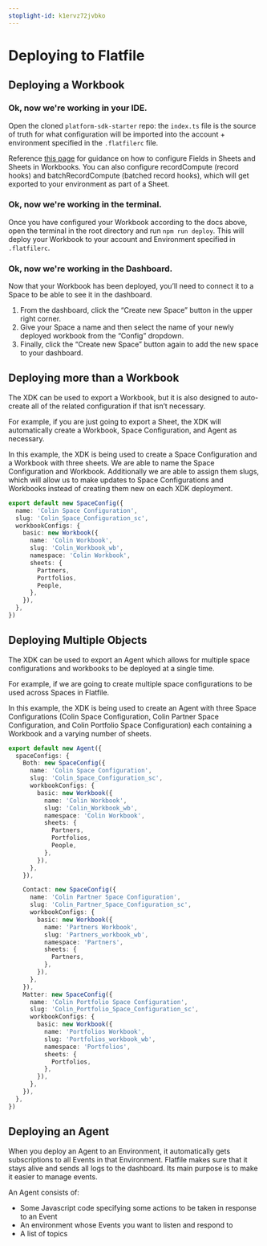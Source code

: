 ```yaml
---
stoplight-id: k1ervz72jvbko
---
```


# Deploying to Flatfile

## Deploying a Workbook

### Ok, now we're working in your IDE.

Open the cloned `platform-sdk-starter` repo: the `index.ts` file is the source of truth for what configuration will be imported into the account + environment specified in the `.flatfilerc` file.

Reference [this page](https://docs.flatfile.com/docs/guides/workbooks/) for guidance on how to configure Fields in Sheets and Sheets in Workbooks. You can also configure recordCompute (record hooks) and batchRecordCompute (batched record hooks), which will get exported to your environment as part of a Sheet.

### Ok, now we're working in the terminal.

Once you have configured your Workbook according to the docs above, open the terminal in the root directory and run `npm run deploy`. This will deploy your Workbook to your account and Environment specified in `.flatfilerc`.

### Ok, now we're working in the Dashboard.

Now that your Workbook has been deployed, you’ll need to connect it to a Space to be able to see it in the dashboard.

1. From the dashboard, click the “Create new Space” button in the upper right corner.
2. Give your Space a name and then select the name of your newly deployed workbook from the “Config” dropdown.
3. Finally, click the “Create new Space” button again to add the new space to your dashboard.

## Deploying more than a Workbook

The XDK can be used to export a Workbook, but it is also designed to auto-create all of the related configuration if that isn’t necessary.

For example, if you are just going to export a Sheet, the XDK will automatically create a Workbook, Space Configuration, and Agent as necessary.

In this example, the XDK is being used to create a Space Configuration and a Workbook with three sheets. We are able to name the Space Configuration and Workbook. Additionally we are able to assign them slugs, which will allow us to make updates to Space Configurations and Workbooks instead of creating them new on each XDK deployment.

```typescript
export default new SpaceConfig({
  name: 'Colin Space Configuration',
  slug: 'Colin_Space_Configuration_sc',
  workbookConfigs: {
    basic: new Workbook({
      name: 'Colin Workbook',
      slug: 'Colin_Workbook_wb',
      namespace: 'Colin Workbook',
      sheets: {
        Partners,
        Portfolios,
        People,
      },
    }),
  },
})
```

## Deploying Multiple Objects

The XDK can be used to export an Agent which allows for multiple space configurations and workbooks to be deployed at a single time.

For example, if we are going to create multiple space configurations to be used across Spaces in Flatfile.

In this example, the XDK is being used to create an Agent with three Space Configurations (Colin Space Configuration, Colin Partner Space Configuration, and Colin Portfolio Space Configuration) each containing a Workbook and a varying number of sheets.

```typescript
export default new Agent({
  spaceConfigs: {
    Both: new SpaceConfig({
      name: 'Colin Space Configuration',
      slug: 'Colin_Space_Configuration_sc',
      workbookConfigs: {
        basic: new Workbook({
          name: 'Colin Workbook',
          slug: 'Colin_Workbook_wb',
          namespace: 'Colin Workbook',
          sheets: {
            Partners,
            Portfolios,
            People,
          },
        }),
      },
    }),

    Contact: new SpaceConfig({
      name: 'Colin Partner Space Configuration',
      slug: 'Colin_Partner_Space_Configuration_sc',
      workbookConfigs: {
        basic: new Workbook({
          name: 'Partners Workbook',
          slug: 'Partners_workbook_wb',
          namespace: 'Partners',
          sheets: {
            Partners,
          },
        }),
      },
    }),
    Matter: new SpaceConfig({
      name: 'Colin Portfolio Space Configuration',
      slug: 'Colin_Portfolio_Space_Configuration_sc',
      workbookConfigs: {
        basic: new Workbook({
          name: 'Portfolios Workbook',
          slug: 'Portfolios_workbook_wb',
          namespace: 'Portfolios',
          sheets: {
            Portfolios,
          },
        }),
      },
    }),
  },
})
```

## Deploying an Agent

When you deploy an Agent to an Environment, it automatically gets subscriptions to all Events in that Environment. Flatfile makes sure that it stays alive and sends all logs to the dashboard. Its main purpose is to make it easier to manage events.

An Agent consists of:

- Some Javascript code specifying some actions to be taken in response to an Event
- An environment whose Events you want to listen and respond to
- A list of topics
